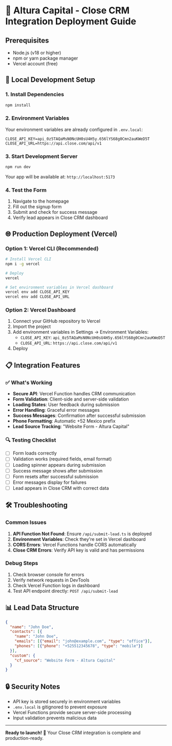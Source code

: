 # 🚀 Altura Capital - Close CRM Integration Deployment Guide

## Prerequisites
- Node.js (v18 or higher)
- npm or yarn package manager
- Vercel account (free)

## 🔧 Local Development Setup

### 1. Install Dependencies
```bash
npm install
```

### 2. Environment Variables
Your environment variables are already configured in `.env.local`:
```
CLOSE_API_KEY=api_0z5TAQaMsN0NcUH0sU4H5y.656lYS68g0Cmn2auKWeD5T
CLOSE_API_URL=https://api.close.com/api/v1
```

### 3. Start Development Server
```bash
npm run dev
```
Your app will be available at: `http://localhost:5173`

### 4. Test the Form
1. Navigate to the homepage
2. Fill out the signup form
3. Submit and check for success message
4. Verify lead appears in Close CRM dashboard

## 🌐 Production Deployment (Vercel)

### Option 1: Vercel CLI (Recommended)
```bash
# Install Vercel CLI
npm i -g vercel

# Deploy
vercel

# Set environment variables in Vercel dashboard
vercel env add CLOSE_API_KEY
vercel env add CLOSE_API_URL
```

### Option 2: Vercel Dashboard
1. Connect your GitHub repository to Vercel
2. Import the project
3. Add environment variables in Settings → Environment Variables:
   - `CLOSE_API_KEY`: `api_0z5TAQaMsN0NcUH0sU4H5y.656lYS68g0Cmn2auKWeD5T`
   - `CLOSE_API_URL`: `https://api.close.com/api/v1`
4. Deploy

## 📋 Integration Features

### ✅ What's Working
- **Secure API**: Vercel Function handles CRM communication
- **Form Validation**: Client-side and server-side validation
- **Loading States**: User feedback during submission
- **Error Handling**: Graceful error messages
- **Success Messages**: Confirmation after successful submission
- **Phone Formatting**: Automatic +52 Mexico prefix
- **Lead Source Tracking**: "Website Form - Altura Capital"

### 🔍 Testing Checklist
- [ ] Form loads correctly
- [ ] Validation works (required fields, email format)
- [ ] Loading spinner appears during submission
- [ ] Success message shows after submission
- [ ] Form resets after successful submission
- [ ] Error messages display for failures
- [ ] Lead appears in Close CRM with correct data

## 🛠️ Troubleshooting

### Common Issues
1. **API Function Not Found**: Ensure `/api/submit-lead.ts` is deployed
2. **Environment Variables**: Check they're set in Vercel dashboard
3. **CORS Errors**: Vercel Functions handle CORS automatically
4. **Close CRM Errors**: Verify API key is valid and has permissions

### Debug Steps
1. Check browser console for errors
2. Verify network requests in DevTools
3. Check Vercel Function logs in dashboard
4. Test API endpoint directly: `POST /api/submit-lead`

## 📊 Lead Data Structure
```json
{
  "name": "John Doe",
  "contacts": [{
    "name": "John Doe",
    "emails": [{"email": "john@example.com", "type": "office"}],
    "phones": [{"phone": "+525512345678", "type": "mobile"}]
  }],
  "custom": {
    "cf_source": "Website Form - Altura Capital"
  }
}
```

## 🔒 Security Notes
- API key is stored securely in environment variables
- `.env.local` is gitignored to prevent exposure
- Vercel Functions provide secure server-side processing
- Input validation prevents malicious data

---

**Ready to launch!** 🎉 Your Close CRM integration is complete and production-ready.
